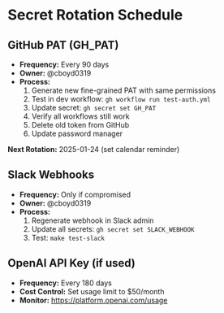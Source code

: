 # Secret Rotation Schedule

## GitHub PAT (GH_PAT)
- **Frequency:** Every 90 days
- **Owner:** @cboyd0319
- **Process:**
  1. Generate new fine-grained PAT with same permissions
  2. Test in dev workflow: `gh workflow run test-auth.yml`
  3. Update secret: `gh secret set GH_PAT`
  4. Verify all workflows still work
  5. Delete old token from GitHub
  6. Update password manager

**Next Rotation:** 2025-01-24 (set calendar reminder)

## Slack Webhooks
- **Frequency:** Only if compromised
- **Owner:** @cboyd0319
- **Process:**
  1. Regenerate webhook in Slack admin
  2. Update all secrets: `gh secret set SLACK_WEBHOOK`
  3. Test: `make test-slack`

## OpenAI API Key (if used)
- **Frequency:** Every 180 days
- **Cost Control:** Set usage limit to $50/month
- **Monitor:** https://platform.openai.com/usage

